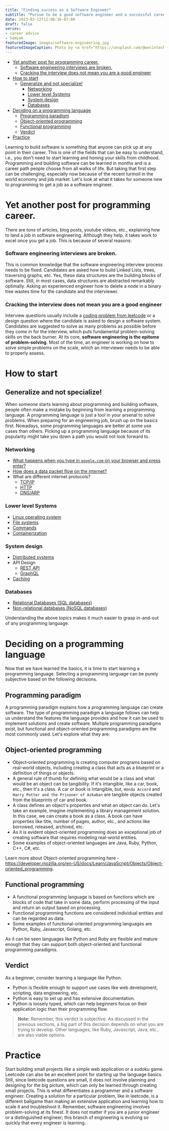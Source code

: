 ```yaml
---
title: "Finding success as a Software Engineer"
subtitle: "Pursue to be a good software engineer and a successful career will follow."
date: 2023-03-12T12:08:36-07:00
draft: false
series:
- career advice
- Samyak
featuredImage: images/software-engineering.jpg
featuredImageCaption: Photo by <a href="https://unsplash.com/@wocintechchat?utm_source=unsplash&utm_medium=referral&utm_content=creditCopyText">Christina @ wocintechchat.com</a> on <a href="https://unsplash.com/photos/8S6BkMGaLyQ?utm_source=unsplash&utm_medium=referral&utm_content=creditCopyText">Unsplash</a>
---
```


<!-- TOC -->
- [Yet another post for programming career.](#yet-another-post-for-programming-career)
    - [Software engineering interviews are broken.](#software-engineering-interviews-are-broken)
    - [Cracking the interview does not mean you are a good engineer](#cracking-the-interview-does-not-mean-you-are-a-good-engineer)
- [How to start](#how-to-start)
  - [Generalize and not specialize!](#generalize-and-not-specialize)
    - [Networking](#networking)
    - [Lower level Systems](#lower-level-systems)
    - [System design](#system-design)
    - [Databases](#databases)
- [Deciding on a programming language](#deciding-on-a-programming-language)
  - [Programming paradigm](#programming-paradigm)
  - [Object-oriented programming](#object-oriented-programming)
  - [Functional programming](#functional-programming)
  - [Verdict](#verdict)
- [Practice](#practice)
<!-- TOC -->

Learning to build software is something that anyone can pick up at any point in their career. This is one of the fields that can be easy to understand, i.e., you don't need to start learning and honing your skills from childhood. Programming and building software can be learned in months and is a career path people choose from all walks of life. But taking that first step can be challenging, especially now because of the recent turmoil in the world economy and job market. Let's look at what it takes for someone new to programming to get a job as a software engineer.

# Yet another post for programming career.

There are tons of articles, blog posts, youtube videos, etc., explaining how to land a job in software engineering. Although they help, it takes work to excel once you get a job. This is because of several reasons:

### Software engineering interviews are broken.
This is common knowledge that the software engineering interview process needs to be fixed. Candidates are asked how to build Linked Lists, trees, traversing graphs, etc. Yes, these data structures are the building blocks of software. Still, in most cases, data structures are abstracted remarkably optimally. Asking an experienced engineer how to delete a node in a binary tree wastes time for the candidate and the interviewer.

### Cracking the interview does not mean you are a good engineer
Interview questions usually include a [coding problem from leetcode](https://leetcode.com) or a design question where the candidate is asked to design a software system. Candidates are suggested to solve as many problems as possible before they come in for the interview, which puts fundamental problem-solving skills on the back burner.
At its core, **software engineering is the epitome of problem-solving**. Most of the time, an engineer is working on how to solve simple problems on the scale, which an interviewer needs to be able to properly assess.

# How to start

## Generalize and not specialize!
When someone starts learning about programming and building software, people often make a mistake by beginning from learning a programming language. A programming language is just a tool in your arsenal to solve problems. When preparing for an engineering job, brush up on the basics first. Nowadays, some programming languages are better at some use cases than others. Picking up a programming language because of its popularity might take you down a path you would not look forward to.

### Networking
- [What happens when you type in `google.com` on your browser and press enter?](https://github.com/alex/what-happens-when) 
- [How does a data packet flow on the internet?](https://developer.mozilla.org/en-US/docs/Learn/Getting_started_with_the_web/How_the_Web_works)
- What are different internet protocols?
  - [TCP/IP](https://www.ibm.com/docs/en/aix/7.2?topic=protocol-tcpip-protocols)
  - [HTTP](https://developer.mozilla.org/en-US/docs/Web/HTTP/Overview)
  - [DNS/ARP](/blog/how-does-dns-work/)

### Lower level Systems
- [Linux operating system](https://ubuntu.com/tutorials/command-line-for-beginners#1-overview)
- [File systems](https://opensource.com/life/16/10/introduction-linux-filesystems)
- [Commands](https://developers.redhat.com/cheat-sheets/linux-commands-cheat-sheet-old)
- [Containerization](/blog/containers)

### System design
- [Distributed systems](https://www.confluent.io/learn/distributed-systems/)
- API Design
  - [REST API](https://learn.microsoft.com/en-us/azure/architecture/best-practices/api-design)
  - [GraphQL](https://graphql.org/learn/)
- [Caching](https://aws.amazon.com/caching/)

### Databases
- [Relational Databases (SQL databases)](https://cloud.google.com/learn/what-is-a-relational-database)
- [Non-relational databases (NoSQL databases)](https://www.mongodb.com/databases/non-relational)

Understanding the above topics makes it much easier to grasp in-and-out of any programming language.

# Deciding on a programming language
Now that we have learned the basics, it is time to start learning a programming language. Selecting a programming language can be purely subjective based on the following decisions.  

## Programming paradigm
A programming paradigm explains how a programming language can create software. The type of programming paradigm a language follows can help us understand the features the language provides and how it can be used to implement solutions and create software.
Multiple programming paradigms exist, but functional and object-oriented programming paradigms are the most commonly used. Let's explore what they are:

## Object-oriented programming
- Object-oriented programming is creating computer programs based on real-world objects, including creating a class that acts as a blueprint or a definition of things or objects.
- A general rule of thumb for defining what would be a class and what would be an object can be tangibility. If it's intangible, like a car, book, etc., then it's a class. A car or book is intangible, but, `Honda Accord` and `Harry Potter and the Prisoner of Azkaban` are tangible objects created from the blueprints of car and book.
- A class defines an object's properties and what an object can do. Let's take an example, imagine implementing a library management solution. In this case, we can create a book as a class. A book can have properties like title, number of pages, author, etc., and actions like borrowed, released, archived, etc.
- As it is evident object-oriented programming does an exceptional job of creating software that requires modeling real-world entities.
- Some examples of object-oriented languages are Java, Ruby, Python, C++, C#, etc.

Learn more about Object-oriented programming here -  https://developer.mozilla.org/en-US/docs/Learn/JavaScript/Objects/Object-oriented_programming.

## Functional programming
- A functional programming language is based on functions which are blocks of code that take in some data, perform processing of the input and return an output based on processing.
- Functional programming functions are considered individual entities and can be regarded as data.
- Some examples of functional-oriented programming languages are Python, Ruby, Javascript, Golang, etc.

As it can be seen languages like Python and Ruby are flexible and mature enough that they can support both object-oriented and functional programming paradigms.

## Verdict
As a beginner, consider learning a language like Python.
- Python is flexible enough to support use cases like web development, scripting, data engineering, etc.
- Python is easy to set up and has extensive documentation.
- Python is loosely typed, which can help beginners focus on their application logic than their programming flow.

> **Note:** Remember, this verdict is subjective. As discussed in the previous sections, a big part of this decision depends on what you are trying to develop. Other languages, like Ruby, Javascript, Java, etc., are also viable options.

# Practice
Start building small projects like a simple web application or a sudoku game. Leetcode can also be an excellent point for starting up the language basics. Still, since leetcode questions are small, it does not involve planning and designing for the big picture, which can only be learned through creating small projects. This is what differentiates a programmer and a software engineer. Creating a solution for a particular problem, like in leetcode, is a different ballgame than making an extensive application and learning how to scale it and troubleshoot it.
Remember, software engineering involves problem-solving at its finest. It does not matter if you are a junior engineer or a distinguished engineer; this branch of engineering is evolving so quickly that every engineer is learning.
